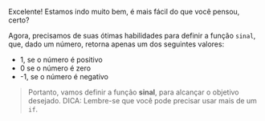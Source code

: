 Excelente! Estamos indo muito bem, é mais fácil do que você pensou, certo?

Agora, precisamos de suas ótimas habilidades para definir a função `sinal`, que, dado um número, retorna apenas um dos seguintes valores:


* 1, se o número é positivo
* 0 se o  número é zero
* -1, se o número é negativo

> Portanto, vamos definir a função **sinal**, para alcançar o objetivo desejado. DICA: Lembre-se que você pode precisar usar mais de um `if`.
